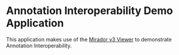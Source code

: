 # Annotation Interoperability Demo Application
This application makes use of the [Mirador v3 Viewer](https://github.com/ProjectMirador/mirador) to demonstrate Annotation Interoperability.